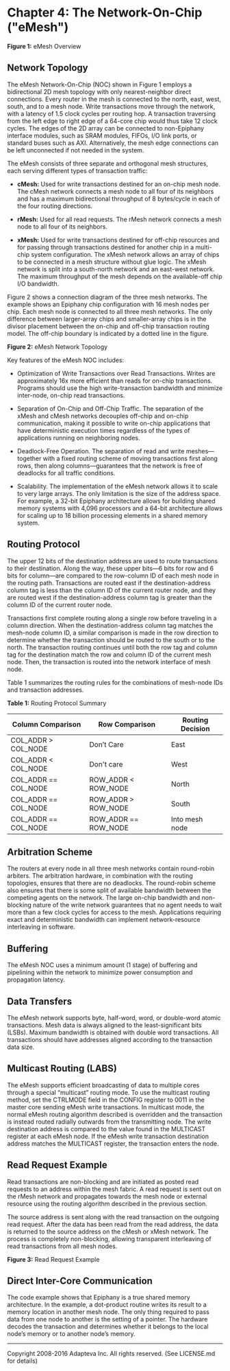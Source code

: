 # Chapter 4: The Network-On-Chip ("eMesh")

**Figure 1:** eMesh Overview

## Network Topology

The eMesh Network-On-Chip (NOC) shown in Figure 1 employs a bidirectional 2D mesh topology with only nearest-neighbor direct connections. Every router in the mesh is connected to the north, east, west, south, and to a mesh node. Write transactions move through the network, with a latency of 1.5 clock cycles per routing hop. A transaction traversing from the left edge to right edge of a 64-core chip would thus take 12 clock cycles. The edges of the 2D array can be connected to non-Epiphany interface modules, such as SRAM modules, FIFOs, I/O link ports, or standard buses such as AXI. Alternatively, the mesh edge connections can be left unconnected if not needed in the system.

The eMesh consists of three separate and orthogonal mesh structures, each serving different types of transaction traffic:

* **cMesh:** Used for write transactions destined for an on-chip mesh node. The cMesh network connects a mesh node to all four of its neighbors and has a maximum bidirectional throughput of 8 bytes/cycle in each of the four routing directions.

* **rMesh:** Used for all read requests. The rMesh network connects a mesh node to all four of its neighbors.

* **xMesh:** Used for write transactions destined for off-chip resources and for passing through transactions destined for another chip in a multi-chip system configuration. The xMesh network allows an array of chips to be connected in a mesh structure without glue logic. The xMesh network is split into a south-north network and an east-west network. The maximum throughput of the mesh depends on the available-off chip I/O bandwidth. 

Figure 2 shows a connection diagram of the three mesh networks. The example shows an Epiphany chip configuration with 16 mesh nodes per chip. Each mesh node is connected to all three mesh networks. The only difference between larger-array chips and smaller-array chips is in the divisor placement between the on-chip and off-chip transaction routing model. The off-chip boundary is indicated by a dotted line in the figure. 

**Figure 2:** eMesh Network Topology


Key features of the eMesh NOC includes:

* Optimization of Write Transactions over Read Transactions. Writes are approximately 16x more efficient than reads for on-chip transactions. Programs should use the high write-transaction bandwidth and minimize inter-node, on-chip read transactions.

* Separation of On-Chip and Off-Chip Traffic. The separation of the xMesh and cMesh networks decouples off-chip and on-chip communication, making it possible to write on-chip applications that have deterministic execution times regardless of the types of applications running on neighboring nodes.

* Deadlock-Free Operation. The separation of read and write meshes—together with a fixed routing scheme of moving transactions first along rows, then along columns—guarantees that the network is free of deadlocks for all traffic conditions.

* Scalability. The implementation of the eMesh network allows it to scale to very large arrays. The only limitation is the size of the address space. For example, a 32-bit Epiphany architecture allows for building shared memory systems with 4,096 processors and a 64-bit architecture allows for scaling up to 18 billion processing elements in a shared memory system.

## Routing Protocol

The upper 12 bits of the destination address are used to route transactions to their destination. Along the way, these upper bits—6 bits for row and 6 bits for column—are compared to the row-column ID of each mesh node in the routing path. Transactions are routed east if the destination-address column tag is less than the column ID of the current router node, and they are routed west if the destination-address column tag is greater than the column ID of the current router node.

Transactions first complete routing along a single row before traveling in a column direction. When the destination-address column tag matches the mesh-node column ID, a similar comparison is made in the row direction to determine whether the transaction should be routed to the south or to the north. The transaction routing continues until both the row tag and column tag for the destination match the row and column ID of the current mesh node. Then, the transaction is routed into the network interface of mesh node.

Table 1 summarizes the routing rules for the combinations of mesh-node IDs and transaction addresses.

**Table 1:** Routing Protocol Summary

| Column Comparison     | Row Comparison       | Routing Decision
| ----------------------| --------------       | ----------------
| COL_ADDR > COL_NODE   | Don’t Care           | East
| COL_ADDR < COL_NODE   | Don't care           | West
| COL_ADDR == COL_NODE  | ROW_ADDR < ROW_NODE  | North
| COL_ADDR == COL_NODE  | ROW_ADDR > ROW_NODE  | South
| COL_ADDR == COL_NODE  | ROW_ADDR == ROW_NODE | Into mesh node


## Arbitration Scheme

The routers at every node in all three mesh networks contain round-robin arbiters. The arbitration hardware, in combination with the routing topologies, ensures that there are no deadlocks. The round-robin scheme also ensures that there is some split of available bandwidth between the competing agents on the network. The large on-chip bandwidth and non-blocking nature of the write network guarantees that no agent needs to wait more than a few clock cycles for access to the mesh. Applications requiring exact and deterministic bandwidth can implement network-resource interleaving in software.


## Buffering

The eMesh NOC uses a minimum amount (1 stage) of buffering and pipelining within the network to minimize power consumption and propagation latency.

## Data Transfers

The eMesh network supports byte, half-word, word, or double-word atomic transactions. Mesh data is always aligned to the least-significant bits (LSBs). Maximum bandwidth is obtained with double word transactions. All transactions should have addresses aligned according to the transaction data size.

## Multicast Routing (LABS)

The eMesh supports efficient broadcasting of data to multiple cores through a special “multicast” routing mode. To use the multicast routing method, set the CTRLMODE field in the CONFIG register to 0011 in the master core sending eMesh write transactions. In multicast mode, the normal eMesh routing algorithm described is overridden and the transaction is instead routed radially outwards from the transmitting node. The write destination address is compared to the value found in the MULTICAST register at each eMesh node. If the eMesh write transaction destination address matches the MULTICAST register, the transaction enters the node.

## Read Request Example

Read transactions are non-blocking and are initiated as posted read requests to an address within the mesh fabric. A read request is sent out on the rMesh network and propagates towards the mesh node or external resource using the routing algorithm described in the previous section.

The source address is sent along with the read transaction on the outgoing read request. After the data has been read from the read address, the data is returned to the source address on the cMesh or xMesh network. The process is completely non-blocking, allowing transparent interleaving of read transactions from all mesh nodes. 


**Figure 3:** Read Request Example

## Direct Inter-Core Communication

The code example shows that Epiphany is a true shared memory architecture. In the example, a dot-product routine writes its result to a memory location in another mesh node. The only thing required to pass data from one node to another is the setting of a pointer. The hardware decodes the transaction and determines whether it belongs to the local node’s memory or to another node’s memory. 

----
Copyright 2008-2016 Adapteva Inc. All rights reserved.
(See LICENSE.md for details)




